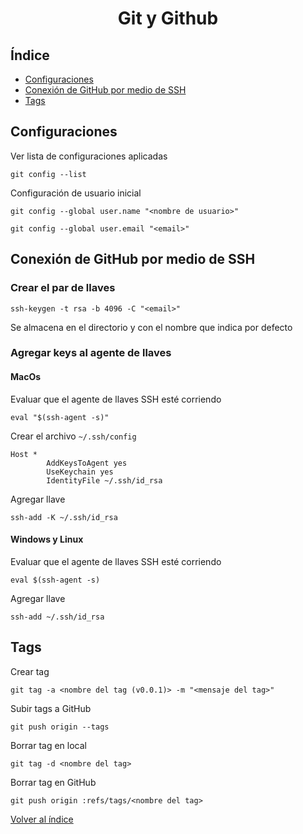 <h1 align="center">Git y Github</h1>

## Índice

- [Configuraciones](#configuraciones)
- [Conexión de GitHub por medio de SSH](#conexión-de-github-por-medio-de-ssh)
- [Tags](#tags)

## Configuraciones

Ver lista de configuraciones aplicadas

```shell
git config --list
```

Configuración de usuario inicial

```shell
git config --global user.name "<nombre de usuario>"
```

```shell
git config --global user.email "<email>"
```

## Conexión de GitHub por medio de SSH

### Crear el par de llaves

```shell
ssh-keygen -t rsa -b 4096 -C "<email>"
```

Se almacena en el directorio y con el nombre que indica por defecto

### Agregar keys al agente de llaves

#### MacOs

Evaluar que el agente de llaves SSH esté corriendo

```shell
eval "$(ssh-agent -s)"
```

Crear el archivo `~/.ssh/config`

```
Host *
        AddKeysToAgent yes
        UseKeychain yes
        IdentityFile ~/.ssh/id_rsa
```

Agregar llave

```shell
ssh-add -K ~/.ssh/id_rsa
```

#### Windows y Linux

Evaluar que el agente de llaves SSH esté corriendo

```shell
eval $(ssh-agent -s)
```

Agregar llave

```shell
ssh-add ~/.ssh/id_rsa
```

## Tags

Crear tag

```shell
git tag -a <nombre del tag (v0.0.1)> -m "<mensaje del tag>"
```

Subir tags a GitHub

```shell
git push origin --tags
```

Borrar tag en local

```shell
git tag -d <nombre del tag>
```

Borrar tag en GitHub

```shell
git push origin :refs/tags/<nombre del tag>
```

[Volver al índice](../README.md)
